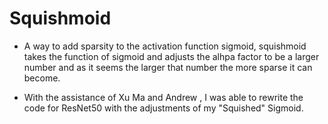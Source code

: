 # Squishmoid
- A way to add sparsity to the activation function sigmoid, squishmoid takes the function of sigmoid and adjusts the alhpa factor to be a larger number and as it seems the larger that number the more sparse it can become. 

- With the assistance of Xu Ma and Andrew  , I was able to rewrite the code for ResNet50 with the adjustments of my "Squished" Sigmoid.



